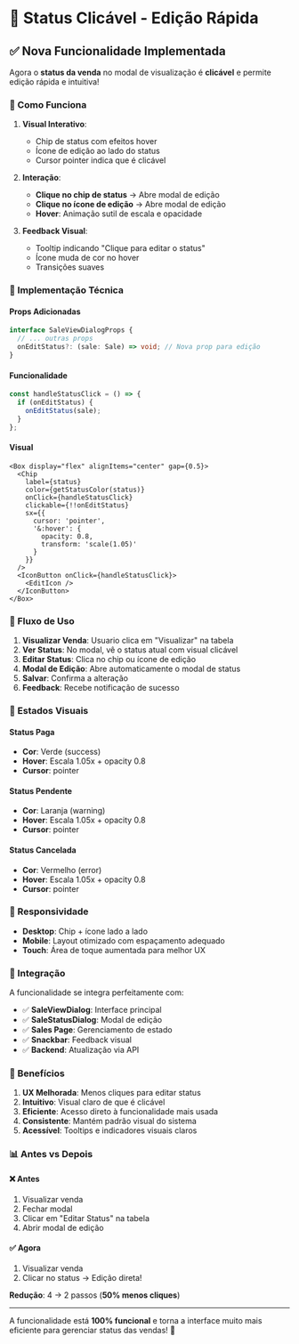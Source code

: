 # 🎯 Status Clicável - Edição Rápida

## ✅ Nova Funcionalidade Implementada

Agora o **status da venda** no modal de visualização é **clicável** e permite edição rápida e intuitiva!

### 🎨 Como Funciona

1. **Visual Interativo**: 
   - Chip de status com efeitos hover
   - Ícone de edição ao lado do status
   - Cursor pointer indica que é clicável

2. **Interação**:
   - **Clique no chip de status** → Abre modal de edição
   - **Clique no ícone de edição** → Abre modal de edição
   - **Hover**: Animação sutil de escala e opacidade

3. **Feedback Visual**:
   - Tooltip indicando "Clique para editar o status"
   - Ícone muda de cor no hover
   - Transições suaves

### 🔧 Implementação Técnica

#### Props Adicionadas
```typescript
interface SaleViewDialogProps {
  // ... outras props
  onEditStatus?: (sale: Sale) => void; // Nova prop para edição
}
```

#### Funcionalidade
```typescript
const handleStatusClick = () => {
  if (onEditStatus) {
    onEditStatus(sale);
  }
};
```

#### Visual
```tsx
<Box display="flex" alignItems="center" gap={0.5}>
  <Chip
    label={status}
    color={getStatusColor(status)}
    onClick={handleStatusClick}
    clickable={!!onEditStatus}
    sx={{
      cursor: 'pointer',
      '&:hover': {
        opacity: 0.8,
        transform: 'scale(1.05)'
      }
    }}
  />
  <IconButton onClick={handleStatusClick}>
    <EditIcon />
  </IconButton>
</Box>
```

### 🎯 Fluxo de Uso

1. **Visualizar Venda**: Usuario clica em "Visualizar" na tabela
2. **Ver Status**: No modal, vê o status atual com visual clicável
3. **Editar Status**: Clica no chip ou ícone de edição
4. **Modal de Edição**: Abre automaticamente o modal de status
5. **Salvar**: Confirma a alteração
6. **Feedback**: Recebe notificação de sucesso

### 🎨 Estados Visuais

#### Status Paga
- **Cor**: Verde (success)
- **Hover**: Escala 1.05x + opacity 0.8
- **Cursor**: pointer

#### Status Pendente  
- **Cor**: Laranja (warning)
- **Hover**: Escala 1.05x + opacity 0.8
- **Cursor**: pointer

#### Status Cancelada
- **Cor**: Vermelho (error) 
- **Hover**: Escala 1.05x + opacity 0.8
- **Cursor**: pointer

### 📱 Responsividade

- **Desktop**: Chip + ícone lado a lado
- **Mobile**: Layout otimizado com espaçamento adequado
- **Touch**: Área de toque aumentada para melhor UX

### 🔄 Integração

A funcionalidade se integra perfeitamente com:
- ✅ **SaleViewDialog**: Interface principal
- ✅ **SaleStatusDialog**: Modal de edição  
- ✅ **Sales Page**: Gerenciamento de estado
- ✅ **Snackbar**: Feedback visual
- ✅ **Backend**: Atualização via API

### 🎉 Benefícios

1. **UX Melhorada**: Menos cliques para editar status
2. **Intuitivo**: Visual claro de que é clicável
3. **Eficiente**: Acesso direto à funcionalidade mais usada
4. **Consistente**: Mantém padrão visual do sistema
5. **Acessível**: Tooltips e indicadores visuais claros

### 📊 Antes vs Depois

#### ❌ Antes
1. Visualizar venda
2. Fechar modal
3. Clicar em "Editar Status" na tabela
4. Abrir modal de edição

#### ✅ Agora  
1. Visualizar venda
2. Clicar no status → Edição direta!

**Redução**: 4 → 2 passos (**50% menos cliques**)

---

A funcionalidade está **100% funcional** e torna a interface muito mais eficiente para gerenciar status das vendas! 🚀
